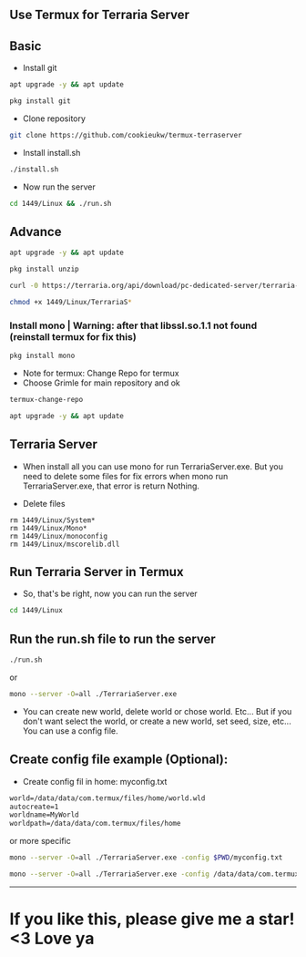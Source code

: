 ## Use Termux for Terraria Server

## Basic

- Install git
```bash
apt upgrade -y && apt update
```

```bash
pkg install git
```

- Clone repository
```bash
git clone https://github.com/cookieukw/termux-terraserver
```

- Install install.sh
```bash
./install.sh
```


- Now run the server
```bash
cd 1449/Linux && ./run.sh
```

## Advance

```bash
apt upgrade -y && apt update
```
```bash
pkg install unzip
```

```bash
curl -0 https://terraria.org/api/download/pc-dedicated-server/terraria-server-1449.zip
```

```bash
chmod +x 1449/Linux/TerrariaS*
```

### Install mono | Warning: after that libssl.so.1.1 not found (reinstall termux for fix this)

```bash
pkg install mono
```
- Note for termux: Change Repo for termux
- Choose Grimle for main repository and ok
  
```bash
termux-change-repo
```

```bash
apt upgrade -y && apt update
```

## Terraria Server

- When install all you can use mono for run TerrariaServer.exe. But you need to delete some files for fix errors when mono run TerrariaServer.exe, that error is return Nothing.

- Delete files
```
rm 1449/Linux/System*
rm 1449/Linux/Mono*
rm 1449/Linux/monoconfig
rm 1449/Linux/mscorelib.dll
```

## Run Terraria Server in Termux

- So, that's be right, now you can run the server
```bash
cd 1449/Linux
```

## Run the run.sh file to run the server
```bash
./run.sh
```
or
```bash
mono --server -O=all ./TerrariaServer.exe
```

- You can create new world, delete world or chose world. Etc... But if you don't want select the world, or create a new world, set seed, size, etc... You can use a config file.

## Create config file example (Optional):
- Create config fil in home: myconfig.txt
```html
world=/data/data/com.termux/files/home/world.wld
autocreate=1
worldname=MyWorld
worldpath=/data/data/com.termux/files/home
```

or more specific
```bash
mono --server -O=all ./TerrariaServer.exe -config $PWD/myconfig.txt
```

```bash
mono --server -O=all ./TerrariaServer.exe -config /data/data/com.termux/files/home/myconfig.txt
```
-----------

# If you like this, please give me a star! <3 Love ya
